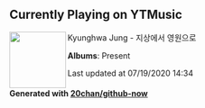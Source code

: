 ## Currently Playing on YTMusic

[<img align="left" width="100" src="https://lh3.googleusercontent.com/IXdAUZbpvXQ_-_K1s-uf-qW0DXD6SSng-qN6duNuLCe24j6y4YcUI6nnArceCcja0GGcAPHzWrhFdV_Q">](https://music.youtube.com/channel/UC73ZTK8-vehBJlyS9zNNq7w)

Kyunghwa Jung - 지상에서 영원으로

**Albums**: Present

Last updated at 07/19/2020 14:34

#### Generated with [20chan/github-now](https://github.com/20chan/github-now)


<!--
**20chan/20chan** is a ✨ _special_ ✨ repository because its `README.md` (this file) appears on your GitHub profile.

Here are some ideas to get you started:

- 🔭 I’m currently working on ...
- 🌱 I’m currently learning ...
- 👯 I’m looking to collaborate on ...
- 🤔 I’m looking for help with ...
- 💬 Ask me about ...
- 📫 How to reach me: ...
- 😄 Pronouns: ...
- ⚡ Fun fact: ...
-->
